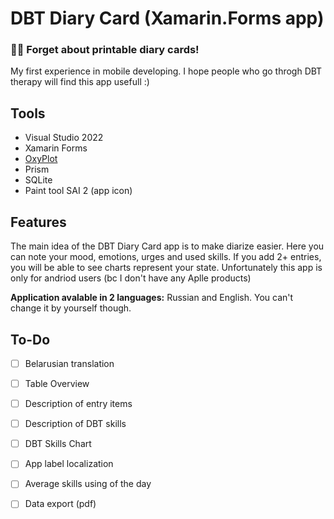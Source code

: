 # DBT Diary Card (Xamarin.Forms app)
### 📱🌱 Forget about printable diary cards!
My first experience in mobile developing. I hope people who go throgh DBT therapy will find this app usefull :)


## Tools
- Visual Studio 2022
- Xamarin Forms
- [OxyPlot](https://github.com/oxyplot/oxyplot)
- Prism
- SQLite
- Paint tool SAI 2 (app icon)

## Features
The main idea of the DBT Diary Card app is to make diarize easier.
Here you can note your mood, emotions, urges and used skills. If you add 2+ entries, you will be able to see charts represent your state.
Unfortunately this app is only for andriod users (bc I don't have any Aplle products) 

**Application avalable in 2 languages:** Russian and English. You can't change it by yourself though.

## To-Do
- [ ] Belarusian translation
- [ ] Table Overview
- [ ] Description of entry items
- [ ] Description of DBT skills
- [ ] DBT Skills Chart
- [ ] App label localization
- [ ] Average skills using of the day
- [ ] Data export (pdf)

